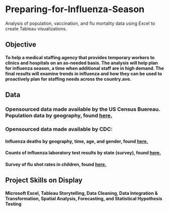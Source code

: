 # Preparing-for-Influenza-Season
Analysis of population, vaccination, and flu mortality data using Excel to create Tableau visualizations.

## Objective

#### To help a medical staffing agency that provides temporary workers to clinics and hospitals on an as-needed basis. The analysis will help plan for influenza season, a time when additional staff are in high demand. The final results will examine trends in influenza and how they can be used to proactively plan for staffing needs across the country.ave.

## Data

### Opensourced data made available by the US Census Buereau. Population data by geography, found [here.](https://coach-courses-us.s3.amazonaws.com/public/courses/data-immersion/A1-A2_Influenza_Project/Census_Population_transformed_202101.csvx) 
### Opensourced data made available by CDC:
#### Influenza deaths by geography, time, age, and gender, found [here.](https://coach-courses-us.s3.amazonaws.com/public/courses/da_program/CDC_Influenza_Deaths_edited.xlsx)
#### Counts of influenza laboratory test results by state (survey), found [here.](https://gis.cdc.gov/grasp/fluview/fluportaldashboard.html)
#### Survey of flu shot rates in children, found [here.](https://www.cdc.gov/vaccines/imz-managers/nis/about.html)

## Project Skills on Display

#### Microsoft Excel, Tableau Storytelling, Data Cleaning, Data Integration & Transformation, Spatial Analysis, Forecasting, and Statistical Hypothesis Testing 
